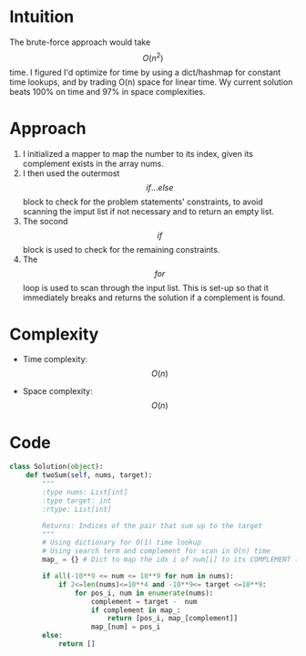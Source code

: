 # Intuition
<!-- Describe your first thoughts on how to solve this problem. -->
The brute-force approach would take $$O(n^2)$$ time. I figured I'd optimize for time by using a dict/hashmap for constant time lookups, and by trading O(n) space for linear time. Wy current solution beats 100% on time and 97% in space complexities.

# Approach
<!-- Describe your approach to solving the problem. -->
1. I initialized a mapper to map the number to its index, given its complement exists in the array nums.
2. I then used the outermost $$if...else$$ block to check for the problem statements' constraints, to avoid scanning the imput list if not necessary and to return an empty list.
3. The socond $$if$$ block is used to check for the remaining constraints.
4. The $$for$$ loop is used to scan through the input list. This is set-up so that it immediately breaks and returns the solution if a complement is found.

# Complexity
- Time complexity: $$O(n)$$
<!-- Add your time complexity here, e.g. $$O(n)$$ -->

- Space complexity:$$O(n)$$
<!-- Add your space complexity here, e.g. $$O(n)$$ -->

# Code
```python []
class Solution(object):
    def twoSum(self, nums, target):
        """
        :type nums: List[int]
        :type target: int
        :rtype: List[int]

        Returns: Indices of the pair that sum up to the target
        """
        # Using dictionary for O(1) time lookup
        # Using search term and complement for scan in O(n) time 
        map_ = {} # Dict to map the idx i of num[i] to its COMPLEMENT (they are a two-sum pair)

        if all(-10**9 <= num <= 10**9 for num in nums):
            if 2<=len(nums)<=10**4 and -10**9<= target <=10**9:
                for pos_i, num in enumerate(nums):
                    complement = target -  num
                    if complement in map_:
                        return [pos_i, map_[complement]]
                    map_[num] = pos_i
        else:
            return []
```